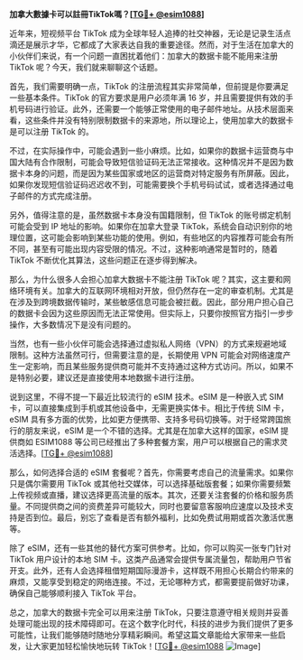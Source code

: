 **加拿大數據卡可以註冊TikTok嗎？[[TG💪+ @esim1088](https://t.me/s/esim1088)]**

近年来，短视频平台 TikTok 成为全球年轻人追捧的社交神器，无论是记录生活点滴还是展示才华，它都成了大家表达自我的重要途径。然而，对于生活在加拿大的小伙伴们来说，有一个问题一直困扰着他们：加拿大的数据卡能不能用来注册 TikTok 呢？今天，我们就来聊聊这个话题。

首先，我们需要明确一点，TikTok 的注册流程其实非常简单，但前提是你要满足一些基本条件。TikTok 的官方要求是用户必须年满 16 岁，并且需要提供有效的手机号码进行验证。此外，还需要一个能够正常使用的电子邮件地址。从技术层面来看，这些条件并没有特别限制数据卡的来源地，所以理论上，使用加拿大的数据卡是可以注册 TikTok 的。

不过，在实际操作中，可能会遇到一些小麻烦。比如，如果你的数据卡运营商与中国大陆有合作限制，可能会导致短信验证码无法正常接收。这种情况并不是因为数据卡本身的问题，而是因为某些国家或地区的运营商对特定服务有所屏蔽。因此，如果你发现短信验证码迟迟收不到，可能需要换个手机号码试试，或者选择通过电子邮件的方式完成注册。

另外，值得注意的是，虽然数据卡本身没有国籍限制，但 TikTok 的账号绑定机制可能会受到 IP 地址的影响。如果你在加拿大登录 TikTok，系统会自动识别你的地理位置，这可能会影响到某些功能的使用。例如，有些地区的内容推荐可能会有所不同，甚至有可能出现内容受限的情况。不过，这种影响通常是暂时的，随着 TikTok 不断优化其算法，这些问题正在逐步得到解决。

那么，为什么很多人会担心加拿大数据卡不能注册 TikTok 呢？其实，这主要和网络环境有关。加拿大的互联网环境相对开放，但仍然存在一定的审查机制。尤其是在涉及到跨境数据传输时，某些敏感信息可能会被拦截。因此，部分用户担心自己的数据卡会因为这些原因而无法正常使用。但实际上，只要你按照官方指引一步步操作，大多数情况下是没有问题的。

当然，也有一些小伙伴可能会选择通过虚拟私人网络（VPN）的方式来规避地域限制。这种方法虽然可行，但需要注意的是，长期使用 VPN 可能会对网络速度产生一定影响，而且某些服务提供商可能并不支持通过这种方式访问。所以，如果不是特别必要，建议还是直接使用本地数据卡进行注册。

说到这里，不得不提一下最近比较流行的 eSIM 技术。eSIM 是一种嵌入式 SIM 卡，可以直接集成到手机或其他设备中，无需更换实体卡。相比于传统 SIM 卡，eSIM 具有多方面的优势，比如更方便携带、支持多号码切换等。对于经常跨国旅行的朋友来说，eSIM 是一个不错的选择。尤其是在加拿大这样的国家，eSIM 提供商如 ESIM1088 等公司已经推出了多种套餐方案，用户可以根据自己的需求灵活选择。[[TG💪+ @esim1088](https://t.me/s/esim1088)]

那么，如何选择合适的 eSIM 套餐呢？首先，你需要考虑自己的流量需求。如果你只是偶尔需要用 TikTok 或其他社交媒体，可以选择基础版套餐；如果你需要频繁上传视频或直播，建议选择更高流量的版本。其次，还要关注套餐的价格和服务质量。不同提供商之间的资费差异可能较大，同时也要留意客服响应速度以及技术支持是否到位。最后，别忘了查看是否有额外福利，比如免费试用期或首次激活优惠等。

除了 eSIM，还有一些其他的替代方案可供参考。比如，你可以购买一张专门针对 TikTok 用户设计的本地 SIM 卡。这类产品通常会提供专属流量包，帮助用户节省开支。此外，还有人会选择租借短期国际漫游卡，这样既不用担心长期合约带来的麻烦，又能享受到稳定的网络连接。不过，无论哪种方式，都需要提前做好功课，确保自己能够顺利接入 TikTok 平台。

总之，加拿大的数据卡完全可以用来注册 TikTok，只要注意遵守相关规则并妥善处理可能出现的技术障碍即可。在这个数字化时代，科技的进步为我们提供了更多可能性，让我们能够随时随地分享精彩瞬间。希望这篇文章能给大家带来一些启发，让大家更加轻松愉快地玩转 TikTok！[[TG💪+ @esim1088](https://t.me/s/esim1088) ![Image](https://i.postimg.cc/4NQfJmqS/Snipaste-2025-05-13-00-14-12.png)]